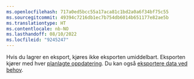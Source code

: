 ```yaml
---
ms.openlocfilehash: 717a0ed5bcc55a17aca81c1bd2a0a6f34bf75c55
ms.sourcegitcommit: 49394c7216db1ec7b754db6014b651177e82ae5b
ms.translationtype: HT
ms.contentlocale: nb-NO
ms.lasthandoff: 08/10/2022
ms.locfileid: "9245247"
---
```

Hvis du lagrer en eksport, kjøres ikke eksporten umiddelbart. Eksporten kjører med hver [planlagte oppdatering](../schedule-refresh.md). Du kan også [eksportere data ved behov](../export-destinations.md#run-exports-on-demand).